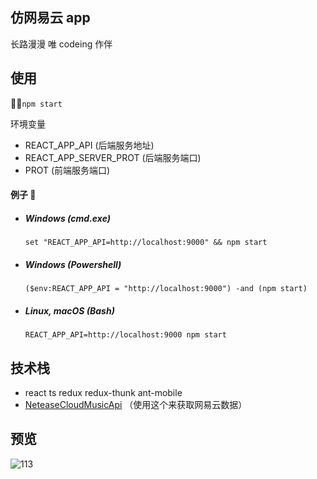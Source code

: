 ## 仿网易云 app

长路漫漫 唯 codeing 作伴

## 使用

`npm start`

环境变量

- REACT_APP_API (后端服务地址)
- REACT_APP_SERVER_PROT (后端服务端口)
- PROT (前端服务端口)

#### 例子 🌰

- ##### Windows (cmd.exe)
  `set "REACT_APP_API=http://localhost:9000" && npm start`
- ##### Windows (Powershell)
  `($env:REACT_APP_API = "http://localhost:9000") -and (npm start)`
- ##### Linux, macOS (Bash)
  `REACT_APP_API=http://localhost:9000 npm start`

## 技术栈

- react ts redux redux-thunk ant-mobile
- [NeteaseCloudMusicApi](https://github.com/Binaryify/NeteaseCloudMusicApi) （使用这个来获取网易云数据）

## 预览

![113](./docs/demo.gif)
